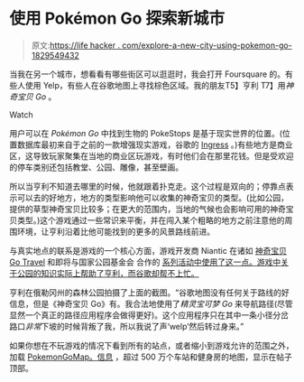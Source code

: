 # 使用 Pokémon Go 探索新城市

> 原文:[https://life hacker . com/explore-a-new-city-using-pokemon-go-1829549432](https://lifehacker.com/explore-a-new-city-using-pokemon-go-1829549432)

当我在另一个城市，想看看有哪些街区可以逛逛时，我会打开 Foursquare 的。有些人使用 Yelp，有些人在谷歌地图上寻找棕色区域。我的朋友T5】亨利 T7】用*神奇宝贝 Go* 。 

Watch

用户可以在 *Pokémon Go* 中找到生物的 PokeStops 是基于现实世界的位置。(位置数据库最初来自于之前的一款增强现实游戏，谷歌的 [Ingress](https://www.ingress.com/) 。)有些地方是商业区，这导致玩家聚集在当地的商业区玩游戏，有时他们会在那里花钱。但是受欢迎的停车类别还包括教堂、公园、雕像，甚至壁画。

所以当亨利不知道去哪里的时候，他就跟着扑克走。这个过程是双向的；停靠点表示可以去的好地方，地方的类型影响他可以收集的神奇宝贝的类型。(比如公园，提供的草型神奇宝贝比较多；在更大的范围内，当地的气候也会影响可用的神奇宝贝类型。)这个游戏通过一些常识来平衡，并在闯入某个粗略的地方之前注意他的周围环境，让亨利沿着比他可能找到的更多的风景路线前进。

与真实地点的联系是游戏的一个核心方面，游戏开发商 Niantic 在诸如 [神奇宝贝 Go Travel](https://www.pokemongolive.com/travel/en#) 和即将与国家公园基金会 合作的 [系列活动中使用了这一点。游戏中关于公园的知识实际上帮助了亨利，而谷歌却帮不上忙。](https://www.engadget.com/2018/10/05/niantic-pokemon-go-ingress-national-park-foundation-trails-wild-scenic-rivers/)

亨利在俄勒冈州的森林公园拍摄了上面的截图。“谷歌地图没有任何关于路线的好信息，但是《神奇宝贝 Go》有。我合法地使用了*精灵宝可梦 Go* 来导航路径(尽管显然一个真正的路径应用程序会做得更好)。这个应用程序只在其中一条小径分岔路口*非常*下坡的时候背叛了我，所以我说了声‘welp’然后转过身来。”

如果你想在不玩游戏的情况下看到所有的站点，或者缩小到游戏允许的范围之外，加载 [PokemonGoMap。信息](https://www.pokemongomap.info/) ，超过 500 万个车站和健身房的地图，显示在帖子顶部。